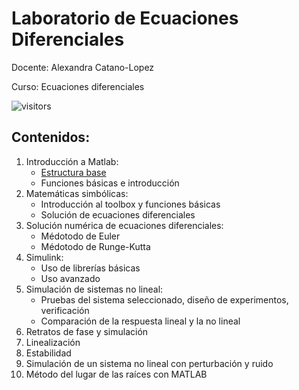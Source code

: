 # Laboratorio de Ecuaciones Diferenciales

Docente: Alexandra Catano-Lopez

Curso: Ecuaciones diferenciales

![visitors](https://page-views.glitch.me/badge?page_id=alexacl95/EcuacionesDiferencialesLab)

## Contenidos: 

1. Introducción a Matlab: 
	- [Estructura base](https://alexacl95.github.io/EcuacionesDiferencialesLab/HTML/IntroMatlab.html)
	- Funciones básicas e introducción
2. Matemáticas simbólicas: 
	- Introducción al toolbox y funciones básicas
	- Solución de ecuaciones diferenciales
3. Solución numérica de ecuaciones diferenciales:
	- Médotodo de Euler
	- Médotodo de Runge-Kutta
4. Simulink:
	- Uso de librerías básicas
	- Uso avanzado	
5. Simulación de sistemas no lineal:
	- Pruebas del sistema seleccionado, diseño de experimentos, verificación
	- Comparación de la respuesta lineal y la no lineal
6. Retratos de fase y simulación
7. Linealización
8. Estabilidad
9. Simulación de un sistema no lineal con perturbación y ruido
10. Método del lugar de las raíces con MATLAB
